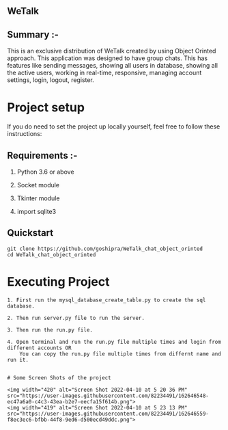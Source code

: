 ## WeTalk


## Summary :-

This is an exclusive distribution of WeTalk created by using Object Orinted approach. This application was designed to have group chats. This has features like sending messages, showing all users in database, showing all the active users, working in real-time, responsive, managing account settings, login, logout, register.

# Project setup

If you do need to set the project up locally yourself, feel free to follow these instructions:

## Requirements :- 

1. Python 3.6 or above

2. Socket module

3. Tkinter module

4. import sqlite3


##  Quickstart
```
git clone https://github.com/goshipra/WeTalk_chat_object_orinted
cd WeTalk_chat_object_orinted
```

# Executing Project  
```
1. First run the mysql_database_create_table.py to create the sql database.

2. Then run server.py file to run the server.

3. Then run the run.py file.

4. Open terminal and run the run.py file multiple times and login from different accounts OR
    You can copy the run.py file multiple times from differnt name and run it.


# Some Screen Shots of the project

<img width="420" alt="Screen Shot 2022-04-10 at 5 20 36 PM" src="https://user-images.githubusercontent.com/82234491/162646548-ec47a6a0-c4c3-43ea-b2e7-eecfa15f614b.png">
<img width="419" alt="Screen Shot 2022-04-10 at 5 23 13 PM" src="https://user-images.githubusercontent.com/82234491/162646559-f8ec3ec6-bfbb-44f8-9ed6-d500ecd49ddc.png">








